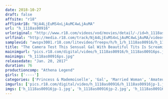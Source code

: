 ```yaml
---
date: 2018-10-27
draft: false
affsite: "r18"
afflinkr18: "NjA4LjEuMS4xLjAuMC4wLjAuMA"
url: "h_1118as00916"
urloriginal: "http://www.r18.com/videos/vod/movies/detail/-/id=h_1118as00916"
urlfinal: "http://media.r18.com/track/NjA4LjEuMS4xLjAuMC4wLjAuMA/videos/vod/movies/detail/-/id=h_1118as00916"
samplevid: "awspv3001.r18.com/litevideo/freepv/h/h_1/h_1118as00916/h_1118as00916_dmb_s.mp4"
title: "The Camera Test This Sensual Gal With Beautiful Tits Is Screaming, 'But We're Not Filming Yet! Don't Stick It Innnnn!'"
mainimgurl: "pics.r18.com/digital/video/h_1118as00916/h_1118as00916ps.jpg"
mainimgs: "h_1118as00916ps.jpg"
releasedate: "Jan. 20, 2017"
duration: 76
productioncomp: "Athena Legend"
girls: ['----']
categories: ['Princess & Mademoiselle', 'Gal', 'Married Woman', 'Amateur']
imgurls: ['pics.r18.com/digital/video/h_1118as00916/h_1118as00916jp-1.jpg', 'pics.r18.com/digital/video/h_1118as00916/h_1118as00916jp-2.jpg', 'pics.r18.com/digital/video/h_1118as00916/h_1118as00916jp-3.jpg', 'pics.r18.com/digital/video/h_1118as00916/h_1118as00916jp-4.jpg', 'pics.r18.com/digital/video/h_1118as00916/h_1118as00916jp-5.jpg', 'pics.r18.com/digital/video/h_1118as00916/h_1118as00916jp-6.jpg', 'pics.r18.com/digital/video/h_1118as00916/h_1118as00916jp-7.jpg', 'pics.r18.com/digital/video/h_1118as00916/h_1118as00916jp-8.jpg', 'pics.r18.com/digital/video/h_1118as00916/h_1118as00916jp-9.jpg', 'pics.r18.com/digital/video/h_1118as00916/h_1118as00916jp-10.jpg', 'pics.r18.com/digital/video/h_1118as00916/h_1118as00916jp-11.jpg', 'pics.r18.com/digital/video/h_1118as00916/h_1118as00916jp-12.jpg', 'pics.r18.com/digital/video/h_1118as00916/h_1118as00916jp-13.jpg', 'pics.r18.com/digital/video/h_1118as00916/h_1118as00916jp-14.jpg', 'pics.r18.com/digital/video/h_1118as00916/h_1118as00916jp-15.jpg', 'pics.r18.com/digital/video/h_1118as00916/h_1118as00916jp-16.jpg', 'pics.r18.com/digital/video/h_1118as00916/h_1118as00916jp-17.jpg', 'pics.r18.com/digital/video/h_1118as00916/h_1118as00916jp-18.jpg', 'pics.r18.com/digital/video/h_1118as00916/h_1118as00916jp-19.jpg', 'pics.r18.com/digital/video/h_1118as00916/h_1118as00916jp-20.jpg']
imgs: ['h_1118as00916jp-1.jpg', 'h_1118as00916jp-2.jpg', 'h_1118as00916jp-3.jpg', 'h_1118as00916jp-4.jpg', 'h_1118as00916jp-5.jpg', 'h_1118as00916jp-6.jpg', 'h_1118as00916jp-7.jpg', 'h_1118as00916jp-8.jpg', 'h_1118as00916jp-9.jpg', 'h_1118as00916jp-10.jpg', 'h_1118as00916jp-11.jpg', 'h_1118as00916jp-12.jpg', 'h_1118as00916jp-13.jpg', 'h_1118as00916jp-14.jpg', 'h_1118as00916jp-15.jpg', 'h_1118as00916jp-16.jpg', 'h_1118as00916jp-17.jpg', 'h_1118as00916jp-18.jpg', 'h_1118as00916jp-19.jpg', 'h_1118as00916jp-20.jpg']
---
```

